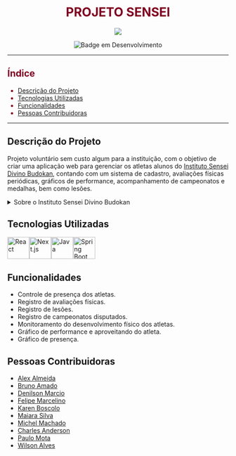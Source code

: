 <h1 align="center"><font color="#800020">PROJETO SENSEI</font></h1>
<div align="center">
  <img src ="https://github.com/ToGatherGroup/sensei/assets/112959006/69c81809-883e-4a5d-8610-6c4b6f21112d">
</div>
<p align="center">
  <img src="http://img.shields.io/static/v1?label=STATUS&message=EM%20DESENVOLVIMENTO&color=800020&style=for-the-badge" alt="Badge em Desenvolvimento">
</p>

---

<font color="#800020">

## Índice

- [Descrição do Projeto](#descrição-do-projeto)
- [Tecnologias Utilizadas](#tecnologias-utilizadas)
- [Funcionalidades](#funcionalidades)
- [Pessoas Contribuidoras](#pessoas-contribuidoras)

</font>

---

## Descrição do Projeto

Projeto voluntário sem custo algum para a instituição, com o objetivo de criar uma aplicação web para gerenciar os atletas alunos do [Instituto Sensei Divino Budokan](https://www.instagram.com/sensei_divino/), contando com um sistema de cadastro, avaliações físicas periódicas, gráficos de performance, acompanhamento de campeonatos e medalhas, bem como lesões.

<details close>
<summary> 
Sobre o Instituto Sensei Divino Budokan
</summary>

Fundado em 2013 o Instituto Sensei Divino tem como intuito ajudar crianças carentes de baixa renda, com a disciplina e metodologia oriental do Judô.

A idealização deste projeto foi uma herança sabia do nosso Sensei Benedito Divino, onde no seu dia-dia já estava plantando este trabalho, com sua paciência, sabedoria, integridade, castigos e o melhor que existe em um pai para seus filhos os ensinamentos no Judô e na vida.

A realização deste projeto foi iniciado pelos Senseis Alex Russo e José Gonçalves, com muito trabalho e superações. Como o legado do Sensei Divino foi sempre a união e humildade todos os seus antigos discípulos retornaram e/ou se uniram ao judô em prol de seu nome, e claro, de tudo que foi ensinado por ele em vida. No ano de 2014 recebemos o apoio do CDC – Pedra Branca, apoio que vem crescendo a cada dia. Hoje o Instituto Sensei Divino atende certa de 300 alunos, entre crianças e adultos, em seus 5 núcleos que estão localizados na região de São Paulo e Mairiporã – SP (Zona Norte), bairro da Pedra branca (matriz), Parque Anhanguera, OPM, Barra Funda e Mairiporã,
O Instituto Sensei Divino além do intuito de trabalhar socialmente, capacita os atletas ao ponto de participarem de campeonatos nacionais e devidamente federados pela FEDERAÇÃO PAULISTA DE JUDÔ, por isso nosso propósito é muito além do social. É criar atletas.

Fonte:
http://institutodivino.com.br/

</details>

## Tecnologias Utilizadas

<img width="50" src="https://user-images.githubusercontent.com/25181517/183897015-94a058a6-b86e-4e42-a37f-bf92061753e5.png" alt="React" title="React"/><img width="50" src="https://github.com/marwin1991/profile-technology-icons/assets/136815194/5f8c622c-c217-4649-b0a9-7e0ee24bd704" alt="Next.js" title="Next.js"/><img width="50" src="https://user-images.githubusercontent.com/25181517/117201156-9a724800-adec-11eb-9a9d-3cd0f67da4bc.png" alt="Java" title="Java"/><img width="50" src="https://user-images.githubusercontent.com/25181517/183891303-41f257f8-6b3d-487c-aa56-c497b880d0fb.png" alt="Spring Boot" title="Spring Boot"/>

## Funcionalidades

- Controle de presença dos atletas.
- Registro de avaliações físicas.
- Registro de lesões.
- Registro de campeonatos disputados.
- Monitoramento do desenvolvimento físico dos atletas.
- Gráfico de performance e aproveitando do atleta.
- Gráfico de presença.

## Pessoas Contribuidoras

- [Alex Almeida](https://github.com/alexalmeidaleonardo)
- [Bruno Amado](https://github.com/bruamado/)
- [Denilson Marcio](https://github.com/DenilsonMarcio)
- [Felipe Marcelino](https://github.com/FelipeMarcelino99)
- [Karen Boscolo](https://github.com/KarenBoscolo)
- [Maiara Silva](https://github.com/MaiaraSilva)
- [Michel Machado](https://github.com/Michel-Machado)
- [Charles Anderson](https://github.com/charlesanderson25)
- [Paulo Mota](https://github.com/Roberto-Mota)
- [Wilson Alves](https://github.com/Wilrrama)

